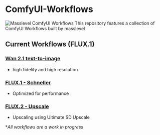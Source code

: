 # ComfyUI-Workflows

![Masslevel ComfyUI Workflows](FLUX.1/masslevel-cui-pub-flux1-upscale.png)
This repository features a collection of ComfyUI Workflows built by masslevel

## Current Workflows (FLUX.1)

### [Wan 2.1 text-to-image](https://github.com/masslevel/ComfyUI-Workflows/tree/main/Wan2.1)
- high fidelity and high resolution

### [FLUX.1 - Schneller](https://github.com/masslevel/ComfyUI-Workflows/raw/main/FLUX.1/masslevel-cui-pub-flux1-schneller.json)
- Optimized for performance

### [FLUX.2 - Upscale](https://raw.githubusercontent.com/masslevel/ComfyUI-Workflows/main/FLUX.1/masslevel-cui-pub-flux1-upscale.json)
- Upscaling using Ultimate SD Upscale

**All workflows are a work in progress*

